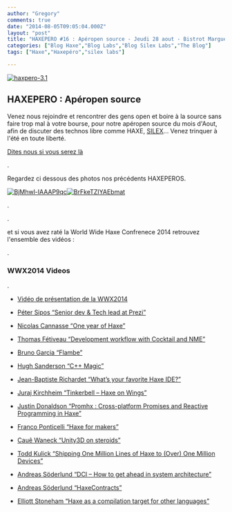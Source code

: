 ```yaml
---
author: "Gregory"
comments: true
date: "2014-08-05T09:05:04.000Z"
layout: "post"
title: "HAXEPERO #16 : Apéropen source - Jeudi 28 aout - Bistrot Marguerite"
categories: ["Blog Haxe","Blog Labs","Blog Silex Labs","The Blog"]
tags: ["Haxe","Haxepéro","silex labs"]

---
```

[![haxpero-3.1](https://www.silexlabs.org/wp-content/uploads/2014/07/haxpero-3.1-687x460.jpg)](https://www.silexlabs.org/wp-content/uploads/2014/07/haxpero-3.1.jpg)


## HAXEPERO : Apéropen source


Venez nous rejoindre et rencontrer des gens open et boire à la source sans faire trop mal à votre bourse, pour notre apéropen source du mois d'Aout, afin de discuter des technos libre comme HAXE, [SILEX](http://silex.me)... Venez trinquer à l'été en toute liberté.


[Dites nous si vous serez là](https://plus.google.com/events/cfctbdh3o6uqme8m3qrscophhrs?authkey=CNb81tanl5eMsQE)




.




Regardez ci dessous des photos nos précédents HAXEPEROS.




[![BjMhwl-IAAAP9qc](https://www.silexlabs.org/wp-content/uploads/2014/07/BjMhwl-IAAAP9qc.jpg)](https://www.silexlabs.org/wp-content/uploads/2014/07/BjMhwl-IAAAP9qc.jpg)[![BrFkeTZIYAEbmat](https://www.silexlabs.org/wp-content/uploads/2014/07/BrFkeTZIYAEbmat.jpg)](https://www.silexlabs.org/wp-content/uploads/2014/07/BrFkeTZIYAEbmat.jpg)




.




.







et si vous avez raté la World Wide Haxe Confrenece 2014 retrouvez l'ensemble des vidéos :




.










### WWX2014 Videos


.




  * [Vidéo de présentation de la WWX2014](https://www.silexlabs.org/?p=202977)


  * [Péter Sipos “Senior dev & Tech lead at Prezi”](https://www.silexlabs.org/?p=202977)


  * [Nicolas Cannasse “One year of Haxe”](https://www.silexlabs.org/?p=202725)


  * [Thomas Fétiveau “Development workflow with Cocktail and NME”](https://www.silexlabs.org/?p=202751)


  * [Bruno Garcia “Flambe”](https://www.silexlabs.org/?p=202765)


  * [Hugh Sanderson “C++ Magic”](https://www.silexlabs.org/?p=202807)


  * [Jean-Baptiste Richardet “What’s your favorite Haxe IDE?”](https://www.silexlabs.org/?p=202957)


  * [Juraj Kirchheim “Tinkerbell – Haxe on Wings”](https://www.silexlabs.org/?p=202939)


  * [Justin Donaldson “Promhx : Cross-platform Promises and Reactive Programming in Haxe”](https://www.silexlabs.org/?p=202971)


  * [Franco Ponticelli “Haxe for makers”](https://www.silexlabs.org/?p=202990)


  * [Cauê Waneck “Unity3D on steroids”](https://www.silexlabs.org/?p=203012)


  * [Todd Kulick “Shipping One Million Lines of Haxe to (Over) One Million Devices”](https://www.silexlabs.org/?p=203004)


  * [Andreas Söderlund “DCI – How to get ahead in system architecture”](https://www.silexlabs.org/?p=203019)


  * [Andreas Söderlund “HaxeContracts”](https://www.silexlabs.org/?p=203019)


  * [Elliott Stoneham “Haxe as a compilation target for other languages”](https://www.silexlabs.org/?p=202984)










